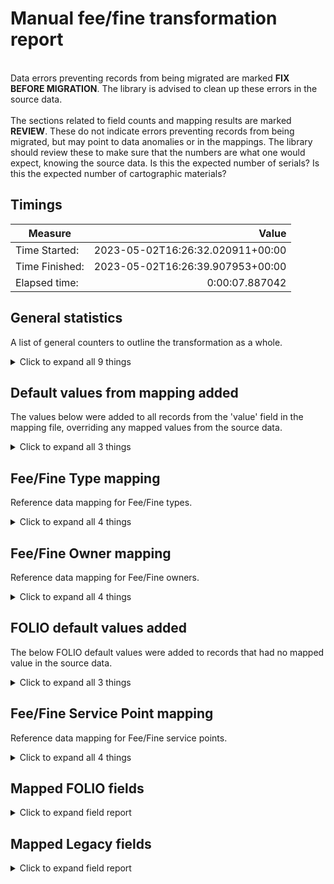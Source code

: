 # Manual fee/fine transformation report   
<br/>Data errors preventing records from being migrated are marked **FIX BEFORE MIGRATION**. The library is advised to clean up these errors in the source data.<br/><br/> The sections related to field counts and mapping results are marked **REVIEW**. These do not indicate errors preventing records from being migrated, but may point to data anomalies or in the mappings. The library should review these to make sure that the numbers are what one would expect, knowing the source data. Is this the expected number of serials? Is this the expected number of cartographic materials?
## Timings   
   
Measure | Value   
--- | ---:   
Time Started: | 2023-05-02T16:26:32.020911+00:00   
Time Finished: | 2023-05-02T16:26:39.907953+00:00   
Elapsed time: | 0:00:07.887042   
   
## General statistics    
A list of general counters to outline the transformation as a whole.    
<details><summary>Click to expand all 9 things</summary>     
   
Measure | Count   
--- | ---:   
Empty rows in test_feefimes.tsv | 0   
Number of files processed | 1   
Number of records in total | 4   
Number of rows in source file | 4   
Records failed due to an error | 1   
Stored account | 3   
Stored feefineactions | 3   
Total rows in test_feefimes.tsv | 4   
</details>   
   
## Default values from mapping added    
The values below were added to all records from the 'value' field in the mapping file, overriding any mapped values from the source data.    
<details><summary>Click to expand all 3 things</summary>     
   
Measure | Count   
--- | ---:   
Open added to account.status.name | 3   
Outstanding added to account.paymentStatus.name | 3   
</details>   
   
## Fee/Fine Type mapping    
Reference data mapping for Fee/Fine types.    
<details><summary>Click to expand all 4 things</summary>     
   
Measure | Count   
--- | ---:   
Unmapped (Default value was set) -- other -> Other charges | 1   
card -> Replacement library card | 1   
spill -> Coffee spill | 1   
</details>   
   
## Fee/Fine Owner mapping    
Reference data mapping for Fee/Fine owners.    
<details><summary>Click to expand all 4 things</summary>     
   
Measure | Count   
--- | ---:   
Unmapped (Default value was set) -- library10 -> The Best Fee Fine Owner | 1   
Unmapped (Default value was set) -- library2 -> The Best Fee Fine Owner | 1   
library1 -> The Best Fee Fine Owner | 1   
</details>   
   
## FOLIO default values added    
The below FOLIO default values were added to records that had no mapped value in the source data.    
<details><summary>Click to expand all 3 things</summary>     
   
Measure | Count   
--- | ---:   
 added to account.remaining | 1   
 added to feefineaction.comments | 3   
</details>   
   
## Fee/Fine Service Point mapping    
Reference data mapping for Fee/Fine service points.    
<details><summary>Click to expand all 4 things</summary>     
   
Measure | Count   
--- | ---:   
Unmapped (Default value was set) --  -> Migration | 1   
desk1 -> Library Main Desk | 1   
desk2 -> Finance Office | 1   
</details>   

## Mapped FOLIO fields
<details><summary>Click to expand field report</summary>     

FOLIO Field | Mapped | Unmapped  
--- | --- | ---:  
account | 3 (0%) | 0 (0%) 
account.amount | 3 (0%) | 0 (0%) 
account.barcode | 3 (0%) | 0 (0%) 
account.callNumber | 3 (0%) | 0 (0%) 
account.feeFineId | 3 (0%) | 0 (0%) 
account.feeFineOwner | 3 (0%) | 0 (0%) 
account.feeFineType | 3 (0%) | 0 (0%) 
account.id | 3 (0%) | 0 (0%) 
account.itemId | 3 (0%) | 0 (0%) 
account.location | 3 (0%) | 0 (0%) 
account.materialType | 3 (0%) | 0 (0%) 
account.materialTypeId | 3 (0%) | 0 (0%) 
account.ownerId | 3 (0%) | 0 (0%) 
account.paymentStatus | 3 (0%) | 0 (0%) 
account.paymentStatus.name | 3 (0%) | 0 (0%) 
account.remaining | 3 (0%) | 0 (0%) 
account.status | 3 (0%) | 0 (0%) 
account.status.name | 3 (0%) | 0 (0%) 
account.title | 3 (0%) | 0 (0%) 
account.userId | 3 (0%) | 0 (0%) 
feefineaction | 3 (0%) | 0 (0%) 
feefineaction.accountId | 3 (0%) | 0 (0%) 
feefineaction.amountAction | 3 (0%) | 0 (0%) 
feefineaction.balance | 3 (0%) | 0 (0%) 
feefineaction.comments | 3 (0%) | 0 (0%) 
feefineaction.createdAt | 3 (0%) | 0 (0%) 
feefineaction.dateAction | 3 (0%) | 0 (0%) 
feefineaction.id | 3 (0%) | 0 (0%) 
feefineaction.source | 3 (0%) | 0 (0%) 
feefineaction.typeAction | 3 (0%) | 0 (0%) 
feefineaction.userId | 3 (0%) | 0 (0%) 
</details>   

## Mapped Legacy fields
<details><summary>Click to expand field report</summary>     

Legacy Field | Present | Mapped | Unmapped  
--- | --- | --- | ---:  
amount | 4 (0.0%) | 4 (0%) | 0  
billed_date | 4 (0.0%) | 4 (0%) | 0  
borrowing_desk | 4 (0.0%) | 3 (0%) | 1  
item_barcode | 4 (0.0%) | 4 (0%) | 0  
lending_library | 4 (0.0%) | 4 (0%) | 0  
patron_barcode | 4 (0.0%) | 4 (0%) | 0  
remaining | 4 (0.0%) | 3 (0%) | 1  
type | 4 (0.0%) | 4 (0%) | 0  
</details>   

